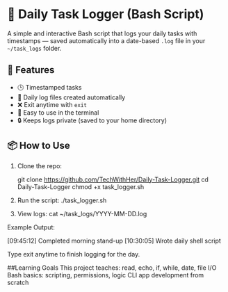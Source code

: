 # 📝 Daily Task Logger (Bash Script)

A simple and interactive Bash script that logs your daily tasks with timestamps — saved automatically into a date-based `.log` file in your `~/task_logs` folder.

## 🚀 Features

- 🕒 Timestamped tasks
- 📁 Daily log files created automatically
- ❌ Exit anytime with `exit`
- 🧠 Easy to use in the terminal
- 🔒 Keeps logs private (saved to your home directory)

## 📦 How to Use

1. Clone the repo:

   git clone https://github.com/TechWithHer/Daily-Task-Logger.git
   cd Daily-Task-Logger
   chmod +x task_logger.sh
2. Run the script:
./task_logger.sh
3. View logs:
cat ~/task_logs/YYYY-MM-DD.log


Example Output:

[09:45:12] Completed morning stand-up
[10:30:05] Wrote daily shell script

Type exit anytime to finish logging for the day.

##Learning Goals
This project teaches:
read, echo, if, while, date, file I/O
Bash basics: scripting, permissions, logic
CLI app development from scratch

